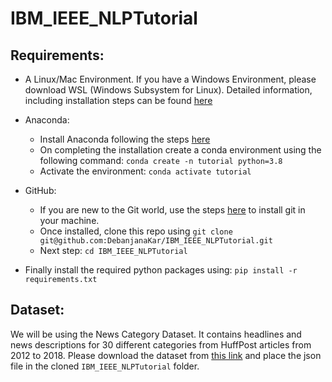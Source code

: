 # IBM_IEEE_NLPTutorial

## Requirements:

+ A Linux/Mac Environment. If you have a Windows Environment, please download WSL (Windows Subsystem for Linux). Detailed information, including installation steps can be found [here](https://docs.microsoft.com/en-us/windows/wsl/)

+ Anaconda: 
  + Install Anaconda following the steps [here](https://docs.anaconda.com/anaconda/install/)
  + On completing the installation create a conda environment using the following command: `conda create -n tutorial python=3.8`
  + Activate the environment: `conda activate tutorial`

+ GitHub: 
  +  If you are new to the Git world, use the steps [here](https://github.com/git-guides/install-git) to install git in your machine. 
  +  Once installed, clone this repo using `git clone git@github.com:DebanjanaKar/IBM_IEEE_NLPTutorial.git`
  +  Next step: `cd IBM_IEEE_NLPTutorial`

+ Finally install the required python packages using: `pip install -r requirements.txt`


## Dataset: 

We will be using the News Category Dataset. It contains headlines and news descriptions for 30 different categories from HuffPost articles from 2012 to 2018. Please download the dataset from [this link](https://www.kaggle.com/datasets/rmisra/news-category-dataset) and place the json file in the cloned `IBM_IEEE_NLPTutorial` folder.
